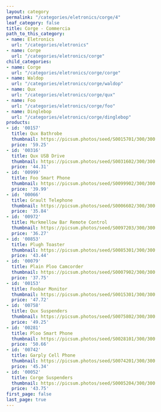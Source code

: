 ```yaml
---
layout: category
permalink: "/categories/eletronics/corge/4"
leaf_category: false
title: Corge - Commercia
path_to_this_category:
- name: Eletronics
  url: "/categories/eletronics"
- name: Corge
  url: "/categories/eletronics/corge"
child_categories:
- name: Corge
  url: "/categories/eletronics/corge/corge"
- name: Waldop
  url: "/categories/eletronics/corge/waldop"
- name: Qux
  url: "/categories/eletronics/corge/qux"
- name: Foo
  url: "/categories/eletronics/corge/foo"
- name: Dinglebop
  url: "/categories/eletronics/corge/dinglebop"
products:
- id: '00157'
  title: Qux Bathrobe
  thumbnail: https://picsum.photos/seed/S0015701/300/300
  price: '59.25'
- id: '00316'
  title: Qux USB Drive
  thumbnail: https://picsum.photos/seed/S0031602/300/300
  price: '44.31'
- id: '00999'
  title: Foo Smart Phone
  thumbnail: https://picsum.photos/seed/S0099902/300/300
  price: '39.99'
- id: '00066'
  title: Grault Telephone
  thumbnail: https://picsum.photos/seed/S0006602/300/300
  price: '35.84'
- id: '00972'
  title: Murkmellow Bar Remote Control
  thumbnail: https://picsum.photos/seed/S0097203/300/300
  price: '36.27'
- id: '00853'
  title: Plugh Toaster
  thumbnail: https://picsum.photos/seed/S0085301/300/300
  price: '43.44'
- id: '00079'
  title: Plain Ploo Camcorder
  thumbnail: https://picsum.photos/seed/S0007902/300/300
  price: '37.75'
- id: '00153'
  title: Foobar Monitor
  thumbnail: https://picsum.photos/seed/S0015301/300/300
  price: '47.72'
- id: '00758'
  title: Qux Suspenders
  thumbnail: https://picsum.photos/seed/S0075802/300/300
  price: '49.25'
- id: '00281'
  title: Ploo Smart Phone
  thumbnail: https://picsum.photos/seed/S0028101/300/300
  price: '50.66'
- id: '00742'
  title: Garply Cell Phone
  thumbnail: https://picsum.photos/seed/S0074201/300/300
  price: '45.34'
- id: '00052'
  title: Corge Suspenders
  thumbnail: https://picsum.photos/seed/S0005204/300/300
  price: '43.75'
first_page: false
last_page: true
---
```

